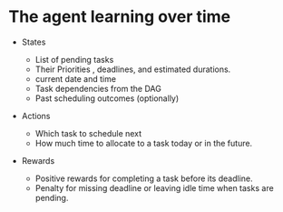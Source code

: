 # The agent learning over time
- States
    - List of pending tasks
    - Their Priorities , deadlines, and estimated durations.
    - current date and time
    - Task dependencies from the DAG
    - Past scheduling outcomes (optionally)

- Actions
    - Which task to schedule next
    - How much time to allocate to a task today or in the future.

- Rewards
    - Positive rewards for completing a task before its deadline.
    - Penalty for missing deadline or leaving idle time when tasks are pending.
    